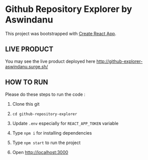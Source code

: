 # Github Repository Explorer by Aswindanu

This project was bootstrapped with [Create React App](https://github.com/facebook/create-react-app).

## LIVE PRODUCT

You may see the live product deployed here http://github-explorer-aswindanu.surge.sh/

## HOW TO RUN

Please do these steps to run the code :

1. Clone this git

2. `cd github-repository-explorer`

3. Update `.env` especially for `REACT_APP_TOKEN` variable

4. Type `npm i` for installing dependencies

5. Type `npm start` to run the project

6. Open [http://localhost:3000](http://localhost:3000)
